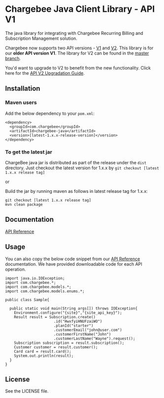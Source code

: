 # Chargebee Java Client Library - API V1

The java library for integrating with Chargebee Recurring Billing and Subscription Management solution.

Chargebee now supports two API versions - [V1](https://apidocs.chargebee.com/docs/api/v1) and [V2](https://apidocs.chargebee.com/docs/api). This library is for our <b>older API version V1</b>. The library for V2 can be found in the [master branch](https://github.com/chargebee/chargebee-java). 

You'd want to upgrade to V2 to benefit from the new functionality. Click here for the [API V2 Upgradation Guide](https://apidocs.chargebee.com/docs/api/v1#api-v2-upgradation-guide).


## Installation

### Maven users
Add the below dependency to your ```pom.xml```:

    <dependency>
      <groupId>com.chargebee</groupId>
      <artifactId>chargebee-java</artifactId>
      <version>[latest-1.x.x-release-version]</version>
    </dependency>


### To get the latest jar

ChargeBee java jar is distributed as part of the release under the ```dist``` directory. Just checkout the latest version for 1.x.x by ```git checkout [latest 1.x.x release tag]```

or

Build the jar by running maven as follows in latest release tag for 1.x.x: 

<pre><code>git checkout [latest 1.x.x release tag]
mvn clean package</code></pre> 

## Documentation

<a href="https://apidocs.chargebee.com/docs/api/v1?lang=java" target="_blank">API Reference</a>

## Usage
You can also copy the below code snippet from our
<a href="https://apidocs.chargebee.com/docs/api/v1?lang=java" target="_blank">API Reference</a>
documentation. We have provided downloadable code for each API operation.


<pre><code>import java.io.IOException;
import com.chargebee.*;
import com.chargebee.models.*;
import com.chargebee.models.enums.*;

public class Sample{

  public static void main(String args[]) throws IOException{
    Environment.configure("{site}","{site_api_key}");
    Result result = Subscription.create()
                      .id("HwxfyiHNUFzaiWO")
                      .planId("starter")
                      .customerEmail("john@user.com")
                      .customerFirstName("John")
                      .customerLastName("Wayne").request();
    Subscription subscription = result.subscription();
    Customer customer = result.customer();
    Card card = result.card();
    System.out.println(result);
  }
}</code></pre>

## License

See the LICENSE file.

